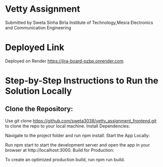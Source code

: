 # Vetty Assignment
   Submitted by Sweta Sinha
   Birla Institute of Technology,Mesra
   Electronics and Communication Engineering
   
# Deployed Link 
 Deployed on Render 
 https://jira-board-pzbp.onrender.com
   
# Step-by-Step Instructions to Run the Solution Locally
## Clone the Repository:
Use git clone https://github.com/sweta3038/vetty_assignment_frontend.git to clone the repo to your local machine.
Install Dependencies:

Navigate to the project folder and run npm install.
Start the App Locally:

Run npm start to start the development server and open the app in your browser at http://localhost:3000.
Build for Production:

To create an optimized production build, run npm run build.
